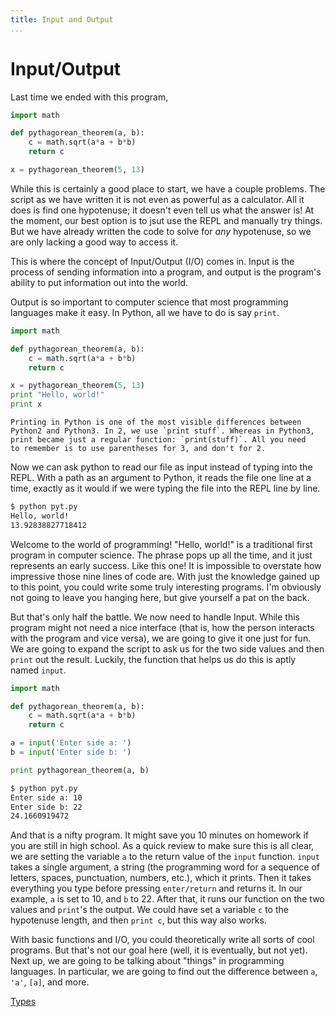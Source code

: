```yaml
---
title: Input and Output
...
```


# Input/Output

Last time we ended with this program,

```python
import math

def pythagorean_theorem(a, b):
    c = math.sqrt(a*a + b*b)
    return c

x = pythagorean_theorem(5, 13)
```

While this is certainly a good place to start, we have a couple problems. The
script as we have written it is not even as powerful as a calculator. All it
does is find one hypotenuse; it doesn't even tell us what the answer is! At the
moment, our best option is to jsut use the REPL and manually try things.  But
we have already written the code to solve for *any* hypotenuse, so we are only
lacking a good way to access it.

This is where the concept of Input/Output (I/O) comes in. Input is the process
of sending information into a program, and output is the program's ability to
put information out into the world.

Output is so important to computer science that most programming languages make
it easy. In Python, all we have to do is say ``print``.

```python
import math

def pythagorean_theorem(a, b):
    c = math.sqrt(a*a + b*b)
    return c

x = pythagorean_theorem(5, 13)
print "Hello, world!"
print x
```

```note
Printing in Python is one of the most visible differences between
Python2 and Python3. In 2, we use `print stuff`. Whereas in Python3,
print became just a regular function: `print(stuff)`. All you need
to remember is to use parentheses for 3, and don't for 2.
```

Now we can ask python to read our file as input instead of typing into the REPL.
With a path as an argument to Python, it reads the file one line at a time,
exactly as it would if we were typing the file into the REPL line by line.

```bash
$ python pyt.py
Hello, world!
13.92838827718412
```

Welcome to the world of programming! "Hello, world!" is a traditional first
program in computer science. The phrase pops up all the time, and it just
represents an early success. Like this one! It is impossible to overstate how
impressive those nine lines of code are. With just the knowledge gained up to
this point, you could write some truly interesting programs. I'm obviously not
going to leave you hanging here, but give yourself a pat on the back.

But that's only half the battle. We now need to handle Input. While this
program might not need a nice interface (that is, how the person interacts with
the program and vice versa), we are going to give it one just for fun. We are
going to expand the script to ask us for the two side values and then ``print``
out the result. Luckily, the function that helps us do this is aptly named
``input``.

```python
import math

def pythagorean_theorem(a, b):
    c = math.sqrt(a*a + b*b)
    return c

a = input('Enter side a: ')
b = input('Enter side b: ')

print pythagorean_theorem(a, b)
```

```bash
$ python pyt.py
Enter side a: 10
Enter side b: 22
24.1660919472
```

And that is a nifty program. It might save you 10 minutes on homework if you
are still in high school. As a quick review to make sure this is all clear, we
are setting the variable ``a`` to the return value of the ``input`` function.
``input`` takes a single argument, a string (the programming word for a sequence
of letters, spaces, punctuation, numbers, etc.), which it prints. Then it takes
everything you type before pressing ``enter/return`` and returns it. In our
example, ``a`` is set to 10, and ``b`` to 22. After that, it runs our function
on the two values and ``print``'s the output. We could have set a variable ``c``
to the hypotenuse length, and then ``print c``, but this way also works.

With basic functions and I/O, you could theoretically write all sorts of cool
programs. But that's not our goal here (well, it is eventually, but not yet).
Next up, we are going to be talking about "things" in programming languages. In
particular, we are going to find out the difference between ``a``, ``'a'``,
``[a]``, and more.

[Types](8-types.html)
